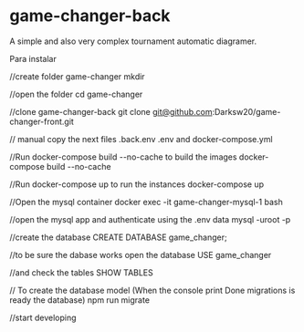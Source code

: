 # game-changer-back

A simple and also very complex tournament automatic diagramer.

Para instalar

//create folder game-changer
mkdir

//open the folder
cd game-changer

//clone game-changer-back
git clone git@github.com:Darksw20/game-changer-front.git

// manual copy the next files .back.env .env and docker-compose.yml

//Run docker-compose build --no-cache to build the images
docker-compose build --no-cache

//Run docker-compose up to run the instances
docker-compose up

//Open the mysql container
docker exec -it game-changer-mysql-1 bash

//open the mysql app and authenticate using the .env data
mysql -uroot -p

//create the database
CREATE DATABASE game_changer;

//to be sure the dabase works open the database
USE game_changer

//and check the tables
SHOW TABLES

// To create the database model (When the console print Done migrations is ready the database)
npm run migrate

//start developing
